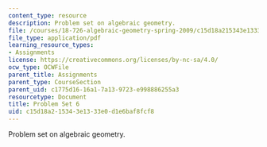 ```yaml
---
content_type: resource
description: Problem set on algebraic geometry.
file: /courses/18-726-algebraic-geometry-spring-2009/c15d18a215343e1333e0d1e6baf8fcf8_MIT18_726s09_pset06.pdf
file_type: application/pdf
learning_resource_types:
- Assignments
license: https://creativecommons.org/licenses/by-nc-sa/4.0/
ocw_type: OCWFile
parent_title: Assignments
parent_type: CourseSection
parent_uid: c1775d16-16a1-7a13-9723-e998886255a3
resourcetype: Document
title: Problem Set 6
uid: c15d18a2-1534-3e13-33e0-d1e6baf8fcf8
---
```

Problem set on algebraic geometry.